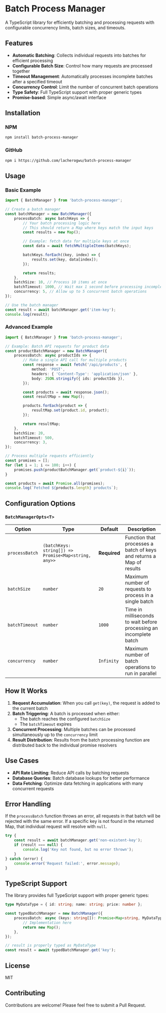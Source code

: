 # Batch Process Manager

A TypeScript library for efficiently batching and processing requests with configurable concurrency limits, batch sizes, and timeouts.

## Features

- **Automatic Batching**: Collects individual requests into batches for efficient processing
- **Configurable Batch Size**: Control how many requests are processed together
- **Timeout Management**: Automatically processes incomplete batches after a specified timeout
- **Concurrency Control**: Limit the number of concurrent batch operations
- **Type Safety**: Full TypeScript support with proper generic types
- **Promise-based**: Simple async/await interface

## Installation

### NPM

```bash
npm install batch-process-manager
```

### GitHub

```bash
npm i https://github.com/lacherogwu/batch-process-manager
```

## Usage

### Basic Example

```typescript
import { BatchManager } from 'batch-process-manager';

// Create a batch manager
const batchManager = new BatchManager({
	processBatch: async batchKeys => {
		// Your batch processing logic here
		// This should return a Map where keys match the input keys
		const results = new Map();

		// Example: fetch data for multiple keys at once
		const data = await fetchMultipleItems(batchKeys);

		batchKeys.forEach((key, index) => {
			results.set(key, data[index]);
		});

		return results;
	},
	batchSize: 10, // Process 10 items at once
	batchTimeout: 1000, // Wait max 1 second before processing incomplete batch
	concurrency: 5, // Allow up to 5 concurrent batch operations
});

// Use the batch manager
const result = await batchManager.get('item-key');
console.log(result);
```

### Advanced Example

```typescript
import { BatchManager } from 'batch-process-manager';

// Example: Batch API requests for product data
const productBatchManager = new BatchManager({
	processBatch: async productIds => {
		// Make a single API call for multiple products
		const response = await fetch('/api/products', {
			method: 'POST',
			headers: { 'Content-Type': 'application/json' },
			body: JSON.stringify({ ids: productIds }),
		});

		const products = await response.json();
		const resultMap = new Map();

		products.forEach(product => {
			resultMap.set(product.id, product);
		});

		return resultMap;
	},
	batchSize: 20,
	batchTimeout: 500,
	concurrency: 3,
});

// Process multiple requests efficiently
const promises = [];
for (let i = 1; i <= 100; i++) {
	promises.push(productBatchManager.get(`product-${i}`));
}

const products = await Promise.all(promises);
console.log(`Fetched ${products.length} products`);
```

## Configuration Options

### `BatchManagerOpts<T>`

| Option         | Type                                                 | Default      | Description                                                          |
| -------------- | ---------------------------------------------------- | ------------ | -------------------------------------------------------------------- |
| `processBatch` | `(batchKeys: string[]) => Promise<Map<string, any>>` | **Required** | Function that processes a batch of keys and returns a Map of results |
| `batchSize`    | `number`                                             | `20`         | Maximum number of requests to process in a single batch              |
| `batchTimeout` | `number`                                             | `1000`       | Time in milliseconds to wait before processing an incomplete batch   |
| `concurrency`  | `number`                                             | `Infinity`   | Maximum number of batch operations to run in parallel                |

## How It Works

1. **Request Accumulation**: When you call `get(key)`, the request is added to the current batch
2. **Batch Triggering**: A batch is processed when either:
   - The batch reaches the configured `batchSize`
   - The `batchTimeout` expires
3. **Concurrent Processing**: Multiple batches can be processed simultaneously up to the `concurrency` limit
4. **Result Distribution**: Results from the batch processing function are distributed back to the individual promise resolvers

## Use Cases

- **API Rate Limiting**: Reduce API calls by batching requests
- **Database Queries**: Batch database lookups for better performance
- **Data Fetching**: Optimize data fetching in applications with many concurrent requests

## Error Handling

If the `processBatch` function throws an error, all requests in that batch will be rejected with the same error. If a specific key is not found in the returned Map, that individual request will resolve with `null`.

```typescript
try {
	const result = await batchManager.get('non-existent-key');
	if (result === null) {
		console.log('Key not found, but no error thrown');
	}
} catch (error) {
	console.error('Request failed:', error.message);
}
```

## TypeScript Support

The library provides full TypeScript support with proper generic types:

```typescript
type MyDataType = { id: string; name: string; price: number };

const typedBatchManager = new BatchManager({
	processBatch: async (keys: string[]): Promise<Map<string, MyDataType>> => {
		// Implementation here
		return new Map();
	},
});

// result is properly typed as MyDataType
const result = await typedBatchManager.get('key');
```

## License

MIT

## Contributing

Contributions are welcome! Please feel free to submit a Pull Request.
